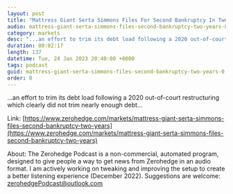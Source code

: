 ```yaml
---
layout: post
title: "Mattress Giant Serta Simmons Files For Second Bankruptcy In Two Years"
audio: mattress-giant-serta-simmons-files-second-bankruptcy-two-years-0
category: markets
desc: "...an effort to trim its debt load following a 2020 out-of-court restructuring which clearly did not trim nearly enough debt..."
duration: 00:02:17
length: 137
datetime: Tue, 24 Jan 2023 20:40:00 +0000
tags: podcast
guid: mattress-giant-serta-simmons-files-second-bankruptcy-two-years-0
order: 0
---
```

...an effort to trim its debt load following a 2020 out-of-court restructuring which clearly did not trim nearly enough debt...

Link: [https://www.zerohedge.com/markets/mattress-giant-serta-simmons-files-second-bankruptcy-two-years](https://www.zerohedge.com/markets/mattress-giant-serta-simmons-files-second-bankruptcy-two-years)

About: The Zerohedge Podcast is a non-commercial, automated program, designed to give people a way to get news from Zerohedge in an audio format.  I am actively working on tweaking and improving the setup to create a better listening experience (December 2022).  Suggestions are welcome: [zerohedgePodcast@outlook.com](mailto:zerohedgePodcast@outlook.com)